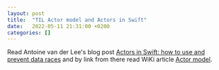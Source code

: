 ```yaml
---
layout: post
title:  "TIL Actor model and Actors in Swift"
date:   2022-05-11 21:31:00 +0200
categories: []
---
```

Read Antoine van der Lee's blog post [Actors in Swift: how to use and prevent data races](https://www.avanderlee.com/swift/actors/) and by link from there read WiKi article [Actor model](https://en.wikipedia.org/wiki/Actor_model).
